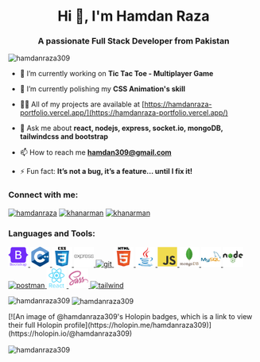 <h1 align="center">Hi 👋, I'm Hamdan Raza</h1>
<h3 align="center">A passionate Full Stack Developer from Pakistan</h3>

<p align="left"> <img src="https://komarev.com/ghpvc/?username=hamdanraza309&label=Profile%20views&color=0e75b6&style=flat" alt="hamdanraza309" /> </p>

- 🔭 I’m currently working on **Tic Tac Toe - Multiplayer Game**

- 🌱 I’m currently polishing my **CSS Animation's skill**

- 👨‍💻 All of my projects are available at [https://hamdanraza-portfolio.vercel.app/](https://hamdanraza-portfolio.vercel.app/)

- 💬 Ask me about **react, nodejs, express, socket.io, mongoDB, tailwindcss and bootstrap**

- 📫 How to reach me **hamdan309@gmail.com**

- ⚡ Fun fact: **It’s not a bug, it’s a feature… until I fix it!**

<h3 align="left">Connect with me:</h3>
<p align="left">
<a href="https://linkedin.com/in/hamdanraza" target="blank"><img align="center" src="https://raw.githubusercontent.com/rahuldkjain/github-profile-readme-generator/master/src/images/icons/Social/linked-in-alt.svg" alt="hamdanraza" height="30" width="40" /></a>
<a href="https://fb.com/khanarman" target="blank"><img align="center" src="https://raw.githubusercontent.com/rahuldkjain/github-profile-readme-generator/master/src/images/icons/Social/facebook.svg" alt="khanarman" height="30" width="40" /></a>
<a href="https://instagram.com/khanarman" target="blank"><img align="center" src="https://raw.githubusercontent.com/rahuldkjain/github-profile-readme-generator/master/src/images/icons/Social/instagram.svg" alt="khanarman" height="30" width="40" /></a>
</p>

<h3 align="left">Languages and Tools:</h3>
<p align="left"> <a href="https://getbootstrap.com" target="_blank" rel="noreferrer"> <img src="https://raw.githubusercontent.com/devicons/devicon/master/icons/bootstrap/bootstrap-plain-wordmark.svg" alt="bootstrap" width="40" height="40"/> </a> <a href="https://www.w3schools.com/cpp/" target="_blank" rel="noreferrer"> <img src="https://raw.githubusercontent.com/devicons/devicon/master/icons/cplusplus/cplusplus-original.svg" alt="cplusplus" width="40" height="40"/> </a> <a href="https://www.w3schools.com/css/" target="_blank" rel="noreferrer"> <img src="https://raw.githubusercontent.com/devicons/devicon/master/icons/css3/css3-original-wordmark.svg" alt="css3" width="40" height="40"/> </a> <a href="https://expressjs.com" target="_blank" rel="noreferrer"> <img src="https://raw.githubusercontent.com/devicons/devicon/master/icons/express/express-original-wordmark.svg" alt="express" width="40" height="40"/> </a> <a href="https://git-scm.com/" target="_blank" rel="noreferrer"> <img src="https://www.vectorlogo.zone/logos/git-scm/git-scm-icon.svg" alt="git" width="40" height="40"/> </a> <a href="https://www.w3.org/html/" target="_blank" rel="noreferrer"> <img src="https://raw.githubusercontent.com/devicons/devicon/master/icons/html5/html5-original-wordmark.svg" alt="html5" width="40" height="40"/> </a> <a href="https://www.java.com" target="_blank" rel="noreferrer"> <img src="https://raw.githubusercontent.com/devicons/devicon/master/icons/java/java-original.svg" alt="java" width="40" height="40"/> </a> <a href="https://developer.mozilla.org/en-US/docs/Web/JavaScript" target="_blank" rel="noreferrer"> <img src="https://raw.githubusercontent.com/devicons/devicon/master/icons/javascript/javascript-original.svg" alt="javascript" width="40" height="40"/> </a> <a href="https://www.mongodb.com/" target="_blank" rel="noreferrer"> <img src="https://raw.githubusercontent.com/devicons/devicon/master/icons/mongodb/mongodb-original-wordmark.svg" alt="mongodb" width="40" height="40"/> </a> <a href="https://www.mysql.com/" target="_blank" rel="noreferrer"> <img src="https://raw.githubusercontent.com/devicons/devicon/master/icons/mysql/mysql-original-wordmark.svg" alt="mysql" width="40" height="40"/> </a> <a href="https://nodejs.org" target="_blank" rel="noreferrer"> <img src="https://raw.githubusercontent.com/devicons/devicon/master/icons/nodejs/nodejs-original-wordmark.svg" alt="nodejs" width="40" height="40"/> </a> <a href="https://postman.com" target="_blank" rel="noreferrer"> <img src="https://www.vectorlogo.zone/logos/getpostman/getpostman-icon.svg" alt="postman" width="40" height="40"/> </a> <a href="https://reactjs.org/" target="_blank" rel="noreferrer"> <img src="https://raw.githubusercontent.com/devicons/devicon/master/icons/react/react-original-wordmark.svg" alt="react" width="40" height="40"/> </a> <a href="https://sass-lang.com" target="_blank" rel="noreferrer"> <img src="https://raw.githubusercontent.com/devicons/devicon/master/icons/sass/sass-original.svg" alt="sass" width="40" height="40"/> </a> <a href="https://tailwindcss.com/" target="_blank" rel="noreferrer"> <img src="https://www.vectorlogo.zone/logos/tailwindcss/tailwindcss-icon.svg" alt="tailwind" width="40" height="40"/> </a> </p>

<p><img align="left" src="https://github-readme-stats.vercel.app/api/top-langs?username=hamdanraza309&show_icons=true&locale=en&layout=compact" alt="hamdanraza309" /></p>

<p>&nbsp;<img align="center" src="https://github-readme-stats.vercel.app/api?username=hamdanraza309&show_icons=true&locale=en" alt="hamdanraza309" /></p>
[![An image of @hamdanraza309's Holopin badges, which is a link to view their full Holopin profile](https://holopin.me/hamdanraza309)](https://holopin.io/@hamdanraza309)

<p><img align="center" src="https://github-readme-streak-stats.herokuapp.com/?user=hamdanraza309&" alt="hamdanraza309" /></p>

